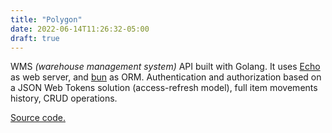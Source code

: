 ```yaml
---
title: "Polygon"
date: 2022-06-14T11:26:32-05:00
draft: true
---
```


WMS *(warehouse management system)* API built with Golang. It uses [Echo]() as web server, and [bun]() as ORM. Authentication and authorization based on a JSON Web Tokens solution (access-refresh model), full item movements history, CRUD operations.

[Source code.](https://github.com/mlc-d/polygon)